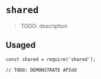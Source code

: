 # `shared`

> TODO: description

## Usaged

```
const shared = require('shared');

// TODO: DEMONSTRATE APIdd
```
